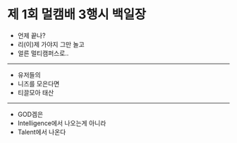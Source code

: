 # 제 1회 멀캠배 3행시  백일장

* 언제 끝나?
* 리(이)제 가야지 그만 놀고 
* 얼른 멀티캠퍼스로.. 
---
* 유저들의
* 니즈를 모은다면
* 티끌모아 태산
---
* GOD겜은
* Intelligence에서 나오는게 아니라
* Talent에서 나온다

